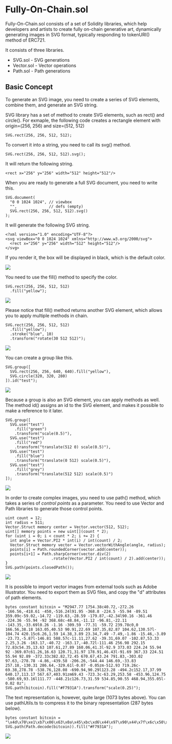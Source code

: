 # Fully-On-Chain.sol

Fully-On-Chain.sol consists of a set of Solidity libraries, which help developers and artists 
to create fully on-chain generative art, dynamically generating images in SVG format,
typically responding to tokenURI() method of ERC721.

It consists of three libraries.

- SVG.sol - SVG generations
- Vector.sol - Vector operations
- Path.sol - Path generations

## Basic Concept

To generate an SVG image, you need to create a series of SVG elements,
combine them, and generate an SVG string.

SVG library has a set of method to create SVG elements, such as rect() and circle(). For exmaple, the following code creates a rectangle element with origin=(256, 256) and size=(512, 512) 
```
SVG.rect(256, 256, 512, 512);
```
To convert it into a string, you need to call its svg() method.
```
SVG.rect(256, 256, 512, 512).svg();
```
It will return the following string.
```
<rect x="256" y="256" width="512" height="512"/>
```
When you are ready to generate a full SVG document, you need to write this.
```
SVG.document(
  "0 0 1024 1024", // viewbox
  "",              // defs (empty)
  SVG.rect(256, 256, 512, 512).svg()
);
```
It will generate the following SVG string.
```
<?xml version="1.0" encoding="UTF-8"?>
<svg viewBox="0 0 1024 1024" xmlns="http://www.w3.org/2000/svg">
  <rect x="256" y="256" width="512" height="512"/>
</svg>
```
If you render it, the box will be displayed in black, which is the default color.

![](https://i.imgur.com/mwDv189.png)

You need to use the fill() method to specify the color.
```
SVG.rect(256, 256, 512, 512)
  .fill("yellow");
```

![](https://i.imgur.com/Y2Z0ZJF.png)

Please notice that fill() method returns another SVG element, which allows you to apply multiple methods in chain.

```
SVG.rect(256, 256, 512, 512)
  .fill("yellow");
  .stroke("blue", 10)
  .transform("rotate(30 512 512)");
```

![](https://i.imgur.com/MLEUGD5.png)

You can create a group like this.
```
SVG.group([
  SVG.rect(256, 256, 640, 640).fill("yellow"),
  SVG.circle(320, 320, 280)
]).id("test");
```

![](https://i.imgur.com/TVfvcJY.png)

Because a group is also an SVG element, you can apply methods as well. The method id() assigns an id to the SVG element, and makes it possible to make a reference to it later.

```
SVG.group([
  SVG.use("test")
    .fill("green")                      
    .transform("scale(0.5)"),
  SVG.use("test")
    .fill("red")                      
    .transform("translate(512 0) scale(0.5)"),
  SVG.use("test")
    .fill("blue")                      
    .transform("translate(0 512) scale(0.5)"),
  SVG.use("test")
    .fill("grey")                      
    .transform("translate(512 512) scale(0.5)")
]);
```
![](https://i.imgur.com/vf6GWhw.png)

In order to create complex images, you need to use path() method, which takes a series of *control points* as a parameter. You need to use Vector and Path libraries to generate those control points.

```
uint count = 12;
int radius = 511;
Vector.Struct memory center = Vector.vector(512, 512);
uint[] memory points = new uint[](count * 2);    
for (uint i = 0; i < count * 2; i += 2) {
  int angle = Vector.PI2 * int(i) / int(count) / 2;
  Vector.Struct memory vector = Vector.vectorWithAngle(angle, radius);
  points[i] = Path.roundedCorner(vector.add(center));
  points[i+1] = Path.sharpCorner(vector.div(2)
                    .rotate(Vector.PI2 / int(count) / 2).add(center));
}
SVG.path(points.closedPath());
```
![](https://i.imgur.com/oGtTv8R.png)

It is possible to import vector images from external tools such as Adobe Illustrator. You need to export them as SVG files, and copy the "d" attributes of path elements.

```
bytes constant bitcoin = "M2947.77 1754.38c40.72,-272.26 -166.56,-418.61 -450,-516.24l91.95 -368.8 -224.5 -55.94 -89.51 359.09c-59.02,-14.72 -119.63,-28.59 -179.87,-42.34l90.16 -361.46 -224.36 -55.94 -92 368.68c-48.84,-11.12 -96.81,-22.11 -143.35,-33.69l0.26 -1.16 -309.59 -77.31 -59.72 239.78c0,0 166.56,38.18 163.05,40.53 90.91,22.69 107.35,82.87 104.62,130.57l-104.74 420.15c6.26,1.59 14.38,3.89 23.34,7.49 -7.49,-1.86 -15.46,-3.89 -23.73,-5.87l-146.81 588.57c-11.11,27.62 -39.31,69.07 -102.87,53.33 2.25,3.26 -163.17,-40.72 -163.17,-40.72l-111.46 256.98 292.15 72.83c54.35,13.63 107.61,27.89 160.06,41.3l-92.9 373.03 224.24 55.94 92 -369.07c61.26,16.63 120.71,31.97 178.91,46.43l-91.69 367.33 224.51 55.94 92.89 -372.33c382.82,72.45 670.67,43.24 791.83,-303.02 97.63,-278.78 -4.86,-439.58 -206.26,-544.44 146.69,-33.83 257.18,-130.31 286.64,-329.61l-0.07 -0.05zm-512.93 719.26c-69.38,278.78 -538.76,128.08 -690.94,90.29l123.28 -494.2c152.17,37.99 640.17,113.17 567.67,403.91zm69.43 -723.3c-63.29,253.58 -453.96,124.75 -580.69,93.16l111.77 -448.21c126.73,31.59 534.85,90.55 468.94,355.05l-0.02 0z";
SVG.path(bitcoin).fill("#F7931A").transform("scale(0.25)");

```
The text representation is, however, quite large (1073 bytes above). You can use pathUtils.ts to compress it to the binary representation (287 bytes below).
```
bytes constant bitcoin = "\x4d\x70\xe1\xb7\x06\x63\x0a\x45\xbc\xd6\x44\x97\x90\x44\x7f\x6c\x50\x17\xa4\x44\xc8\xf2\x44\xea\x5a\x05\x63\xf1\x44\xfc\xe2\x44\xf9\xd3\x44\xf5\x6c\x50\x17\xa6\x44\xc8\xf2\x44\xe9\x5c\x05\x63\xf4\x44\xfd\xe8\x44\xfa\xdc\x44\xf8\x6c\x50\x00\x00\x45\xb3\xed\x44\xf1\x3c\x05\x63\x00\x55\x00\x2a\x55\x0a\x29\x55\x0a\x17\x55\x06\x1b\x55\x15\x1a\x55\x21\x6c\x40\xe6\x69\x05\x63\x02\x55\x00\x04\x55\x01\x06\x55\x02\xfe\x54\x00\xfc\x44\xff\xfa\x44\xff\x6c\x40\xdb\x93\x05\x63\xfd\x54\x07\xf6\x54\x11\xe6\x54\x0d\x01\x55\x01\xd7\x44\xf6\xd7\x44\xf6\x6c\x40\xe4\x40\x55\x49\x12\x05\x63\x0e\x55\x03\x1b\x55\x07\x28\x55\x0a\x6c\x40\xe9\x5d\x55\x38\x0e\x55\x17\xa4\x04\x63\x0f\x55\x04\x1e\x55\x08\x2d\x55\x0c\x6c\x40\xe9\x5c\x55\x38\x0e\x55\x17\xa3\x04\x63\x60\x55\x12\xa8\x55\x0b\xc6\x45\xb4\x18\x45\xba\xff\x44\x92\xcc\x44\x78\x25\x45\xf8\x40\x45\xdf\x48\x45\xae\x6c\x50\x00\x00\x05\x7a\x6d\x40\x80\xb4\x05\x63\xef\x54\x46\x79\x54\x20\x53\x54\x17\x6c\x50\x1f\x84\x04\x63\x26\x55\x09\xa0\x55\x1c\x8e\x55\x65\x7a\x00\x6d\x11\x45\x4b\x63\x40\xf0\x3f\x45\x8f\x1f\x45\x6f\x17\x05\x6c\x1c\x45\x90\x63\x50\x20\x08\x55\x86\x17\x55\x75\x59\x05\x6c\x00\x55\x00\x7a\x00";
SVG.path(Path.decode(bitcoin)).fill("#F7931A");
```
![](https://i.imgur.com/LvsJPMM.png)
